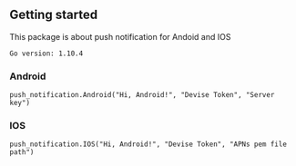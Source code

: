 ## Getting started
This package is about push notification for Andoid and IOS

```
Go version: 1.10.4
```
### Android
```
push_notification.Android("Hi, Android!", "Devise Token", "Server key")
```

### IOS
```
push_notification.IOS("Hi, Android!", "Devise Token", "APNs pem file path")
```
